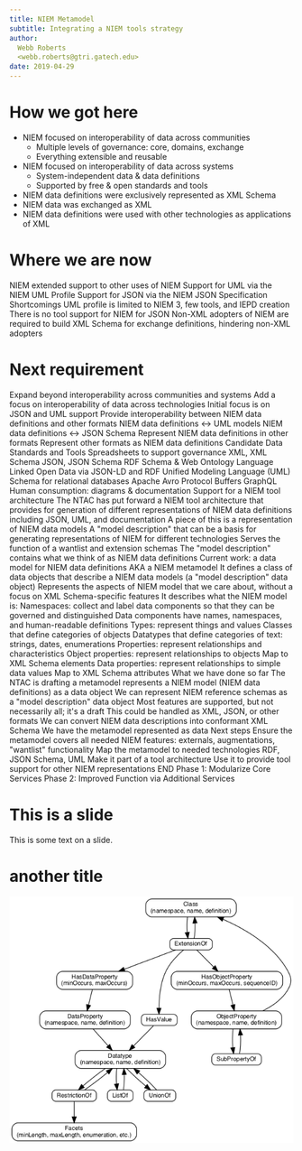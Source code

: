 ```yaml
---
title: NIEM Metamodel
subtitle: Integrating a NIEM tools strategy
author: 
  Webb Roberts
  <webb.roberts@gtri.gatech.edu>
date: 2019-04-29
---
```


# How we got here
- NIEM focused on interoperability of data across communities
    - Multiple levels of governance: core, domains, exchange
    - Everything extensible and reusable
- NIEM focused on interoperability of data across systems
    - System-independent data & data definitions
    - Supported by free & open standards and tools
- NIEM data definitions were exclusively represented as XML Schema
- NIEM data was exchanged as XML
- NIEM data definitions were used with other technologies as applications of XML

# Where we are now
NIEM extended support to other uses of NIEM
Support for UML via the NIEM UML Profile
Support for JSON via the NIEM JSON Specification
Shortcomings
UML profile is limited to NIEM 3, few tools, and IEPD creation
There is no tool support for NIEM for JSON
Non-XML adopters of NIEM are required to build XML Schema for exchange definitions, hindering non-XML adopters
# Next requirement
Expand beyond interoperability across communities and systems
Add a focus on interoperability of data across technologies
Initial focus is on JSON and UML support
Provide interoperability between NIEM data definitions and other formats
NIEM data definitions ↔︎ UML models
NIEM data definitions ↔︎ JSON Schema
Represent NIEM data definitions in other formats
Represent other formats as NIEM data definitions
Candidate Data Standards and Tools
Spreadsheets to support governance
XML, XML Schema
JSON, JSON Schema
RDF Schema & Web Ontology Language
Linked Open Data via JSON-LD and RDF
Unified Modeling Language (UML)
Schema for relational databases
Apache Avro
Protocol Buffers
GraphQL
Human consumption: diagrams & documentation
Support for a NIEM tool architecture
The NTAC has put forward a NIEM tool architecture that provides for generation of different representations of NIEM data definitions
including JSON, UML, and documentation
A piece of this is a representation of NIEM data models
A "model description" that can be a basis for generating representations of NIEM for different technologies
Serves the function of a wantlist and extension schemas
The "model description" contains what we think of as NIEM data definitions
Current work: a data model for NIEM data definitions
AKA a NIEM metamodel
It defines a class of data objects that describe a NIEM data models (a "model description" data object)
Represents the aspects of NIEM model that we care about, without a focus on XML Schema-specific features
It describes what the NIEM model is:
Namespaces: collect and label data components so that they can be governed and distinguished
Data components have names, namespaces, and human-readable definitions
Types: represent things and values
Classes that define categories of objects
Datatypes that define categories of text: strings, dates, enumerations
Properties: represent relationships and characteristics
Object properties: represent relationships to objects
Map to XML Schema elements
Data properties: represent relationships to simple data values
Map to XML Schema attributes
What we have done so far
The NTAC is drafting a metamodel 
represents a NIEM model (NIEM data definitions) as a data object
We can represent NIEM reference schemas as a "model description" data object
Most features are supported, but not necessarily all; it's a draft
This could be handled as XML, JSON, or other formats
We can convert NIEM data descriptions into conformant XML Schema
We have the metamodel represented as data
Next steps
Ensure the metamodel covers all needed NIEM features: externals, augmentations, "wantlist" functionality
Map the metamodel to needed technologies
RDF, JSON Schema, UML
Make it part of a tool architecture 
Use it to provide tool support for other NIEM representations
END
Phase 1: Modularize Core Services
Phase 2: Improved Function via Additional Services

# This is a slide

This is some text on a slide.

# another title

 ![alt text](generated/metamodel-core.png "Hover text")
 
 
